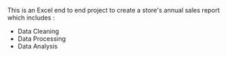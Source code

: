 This is an Excel end to end project to create a store's annual sales report which includes :
- Data Cleaning
- Data Processing
- Data Analysis
